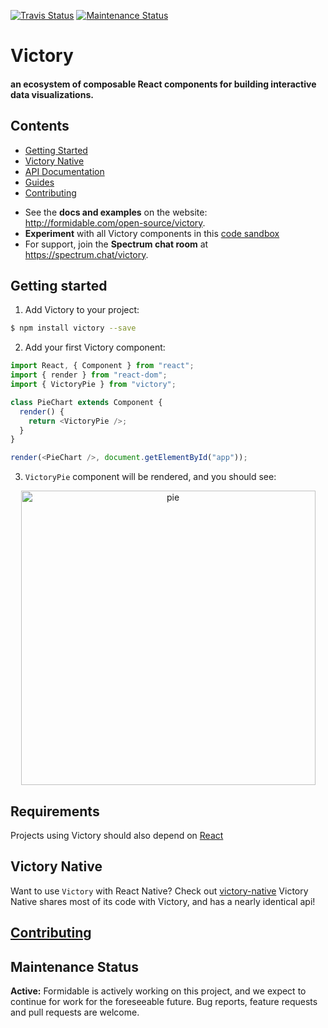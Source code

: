 [![Travis Status][trav_img]][trav_site]
[![Maintenance Status][maintenance-image]](#maintenance-status)

# Victory

#### an ecosystem of composable React components for building interactive data visualizations.

## Contents

- [Getting Started](#getting-started)
- [Victory Native](#victory-native)
- [API Documentation](http://formidable.com/open-source/victory/docs)
- [Guides](http://formidable.com/open-source/victory/guides)
- [Contributing](#contributing)

* See the **docs and examples** on the website: http://formidable.com/open-source/victory.
* **Experiment** with all Victory components in this [code sandbox](https://codesandbox.io/s/m3xo745x2x)
* For support, join the **Spectrum chat room** at https://spectrum.chat/victory.

## Getting started

1. Add Victory to your project:

```sh
$ npm install victory --save
```

2. Add your first Victory component:

```js
import React, { Component } from "react";
import { render } from "react-dom";
import { VictoryPie } from "victory";

class PieChart extends Component {
  render() {
    return <VictoryPie />;
  }
}

render(<PieChart />, document.getElementById("app"));
```

3. `VictoryPie` component will be rendered, and you should see:

<p align="center">
  <img align="center" width="471" alt="pie" src="https://cloud.githubusercontent.com/assets/3719995/20915779/b51e3652-bb3c-11e6-8243-6e7521a59115.png">
</p>

## Requirements

Projects using Victory should also depend on [React][]

## Victory Native

Want to use `Victory` with React Native? Check out [victory-native](https://github.com/FormidableLabs/victory-native)
Victory Native shares most of its code with Victory, and has a nearly identical api!

## [Contributing](CONTRIBUTING.md)

## Maintenance Status

**Active:** Formidable is actively working on this project, and we expect to continue for work for the foreseeable future. Bug reports, feature requests and pull requests are welcome.


[react]: https://facebook.github.io/react/
[trav_img]: https://api.travis-ci.org/FormidableLabs/victory.svg
[trav_site]: https://travis-ci.org/FormidableLabs/victory
[maintenance-image]: https://img.shields.io/badge/maintenance-active-green.svg
